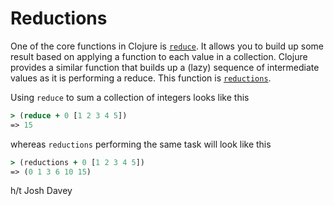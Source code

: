 # Reductions

One of the core functions in Clojure is
[`reduce`](https://clojuredocs.org/clojure.core/reduce). It allows you to
build up some result based on applying a function to each value in a
collection. Clojure provides a similar function that builds up a (lazy)
sequence of intermediate values as it is performing a reduce.
This function is
[`reductions`](https://clojuredocs.org/clojure.core/reductions).

Using `reduce` to sum a collection of integers looks like this

```clojure
> (reduce + 0 [1 2 3 4 5])
=> 15
```

whereas `reductions` performing the same task will look like this

```clojure
> (reductions + 0 [1 2 3 4 5])
=> (0 1 3 6 10 15)
```

h/t Josh Davey
